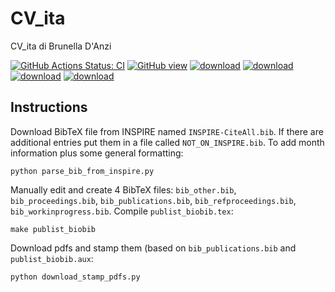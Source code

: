 # CV_ita

CV_ita di Brunella D'Anzi

[![GitHub Actions Status: CI](https://github.com/bdanzi/CV_ita/workflows/Deploy%20build/badge.svg)](https://github.com/bdanzi/CV_ita/actions?query=workflow%3A"Deploy+build"+branch%3Amaster)
[![GitHub view](https://img.shields.io/static/v1?label=Download&message=Preview&color=yellow)](https://github.com/bdanzi/CV_ita/blob/gh-pages/cv_danzi_brunella.pdf)
[![download](https://img.shields.io/static/v1?label=Download&message=CV_ita&color=blue)](https://github.com/bdanzi/CV_ita/raw/gh-pages/cv_danzi_brunella.pdf)
[![download](https://img.shields.io/static/v1?label=Download&message=publist&color=red)](https://github.com/bdanzi/CV_ita/raw/gh-pages/publist_biobib.pdf)
[![download](https://img.shields.io/static/v1?label=Download&message=PersonalStatement&color=violet)](https://github.com/bdanzi/CV_ita/raw/gh-pages/PersonalStatement2021.pdf)
[![download](https://img.shields.io/static/v1?label=Download&message=CV_ita_ext&color=orange)](https://github.com/bdanzi/CV_ita/raw/gh-pages/cv_danzi_brunella_ext.pdf)
## Instructions

Download BibTeX file from INSPIRE named `INSPIRE-CiteAll.bib`.
If there are additional entries put them in a file called `NOT_ON_INSPIRE.bib`.
To add month information plus some general formatting:
```
python parse_bib_from_inspire.py
```

Manually edit and create 4 BibTeX files: `bib_other.bib`, `bib_proceedings.bib`, `bib_publications.bib`, `bib_refproceedings.bib`, `bib_workinprogress.bib`.
Compile `publist_biobib.tex`:
```
make publist_biobib
```

Download pdfs and stamp them (based on `bib_publications.bib` and `publist_biobib.aux`:
```
python download_stamp_pdfs.py
```



